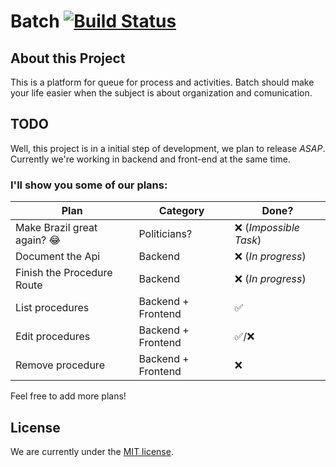 # Batch [![Build Status](https://travis-ci.com/enieber/batch.svg?branch=master)](https://travis-ci.com/enieber/batch)

## About this Project

This is a platform for queue for process and activities.
Batch should make your life easier when the subject is about organization and comunication.

## TODO

Well, this project is in a initial step of development, we plan to release _ASAP_.
Currently we're working in backend and front-end at the same time.

### I'll show you some of our plans:

| Plan                        | Category           | Done?                  |
| --------------------------- | ------------------ | ---------------------- |
| Make Brazil great again? 😂 | Politicians?         | ❌ (_Impossible Task_) |
| Document the Api            | Backend            | ❌ (_In progress_)     |
| Finish the Procedure Route  | Backend            | ❌ (_In progress_)     |
| List procedures             | Backend + Frontend | ✅                     |
| Edit procedures             | Backend + Frontend | ✅/❌                  |
| Remove procedure            | Backend + Frontend | ❌                     |

Feel free to add more plans!

## License

We are currently under the [MIT license](https://raw.githubusercontent.com/enieber/batch/feature/add-license/LICENSE).

